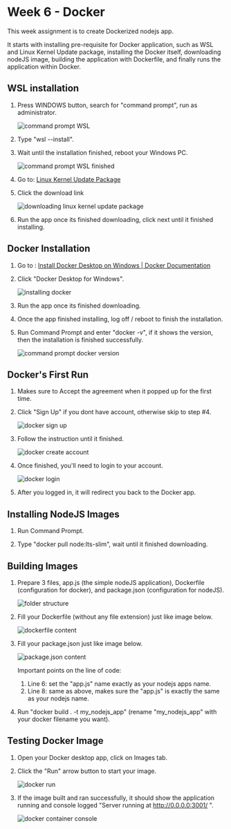# Week 6 - Docker

This week assignment is to create Dockerized nodejs app.

It starts with installing pre-requisite for Docker application, such as WSL and Linux Kernel Update package, installing the Docker itself, downloading nodeJS image, building the application with Dockerfile, and finally runs the application within Docker.

## WSL installation

1. Press WINDOWS button, search for "command prompt", run as administrator.
   
   ![command prompt WSL](assets/img/README/2023-07-25-15-45-39-image.png)

2. Type "wsl --install".

3. Wait until the installation finished, reboot your Windows PC.
   
   ![command prompt WSL finished](assets/img/README/2023-07-25-15-57-09-image.png)

4. Go to: [Linux Kernel Update Package](https://learn.microsoft.com/en-us/windows/wsl/install-manual#step-4---download-the-linux-kernel-update-package)

5. Click the download link
   
   ![downloading linux kernel update package](assets/img/README/2023-07-25-15-39-04-image.png)

6. Run the app once its finished downloading, click next until it finished installing.

## Docker Installation

1. Go to : [Install Docker Desktop on Windows | Docker Documentation](https://docs.docker.com/desktop/install/windows-install/)

2. Click "Docker Desktop for Windows".
   
   ![installing docker](assets/img/README/2023-07-25-16-40-42-image.png)

3. Run the app once its finished downloading.

4. Once the app finished installing, log off / reboot to finish the installation.

5. Run Command Prompt and enter "docker -v", if it shows the version, then the installation is finished successfully.
   
   ![command prompt docker version](assets/img/README/2023-07-25-16-43-14-image.png)

## Docker's First Run

1. Makes sure to Accept the agreement when it popped up for the first time.

2. Click "Sign Up" if you dont have account, otherwise skip to step #4.
   
   ![docker sign up](assets/img/README/2023-07-25-16-45-15-image.png)

3. Follow the instruction until it finished.
   
   ![docker create account](assets/img/README/2023-07-25-16-47-52-image.png)

4. Once finished, you'll need to login to your account.
   
   ![docker login](assets/img/README/2023-07-25-16-50-21-image.png)

5. After you logged in, it will redirect you back to the Docker app.

## Installing NodeJS Images

1. Run Command Prompt.

2. Type "docker pull node:lts-slim", wait until it finished downloading.

## Building Images

1. Prepare 3 files, app.js (the simple nodeJS application), Dockerfile (configuration for docker), and package.json (configuration for nodeJS).
   
   ![folder structure](assets/img/README/2023-07-28-09-10-13-image.png)
2. Fill your Dockerfile (without any file extension) just like image below.
   
   ![dockerfile content](assets/img/README/2023-07-28-09-11-03-image.png)
3. Fill your package.json just like image below.
   
   ![package.json content](assets/img/README/2023-07-28-09-11-51-image.png)
   
   Important points on the line of code:
   1. Line 6: set the "app.js"  name exactly as your nodejs apps name.
   2. Line 8: same as above, makes sure the "app.js" is exactly the same as your nodejs name.
4. Run "docker build . -t my_nodejs_app" (rename "my_nodejs_app" with your docker filename you want).

## Testing Docker Image

1. Open your Docker desktop app, click on Images tab.

2. Click the "Run" arrow button to start your image.
   
   ![docker run](assets/img/README/2023-07-28-09-17-19-image.png)

3. If the image built and ran successfully, it should show the application running and console logged "Server running at http://0.0.0.0:3001/ ".
   
   ![docker container console](assets/img/README/2023-07-28-09-17-47-image.png)
